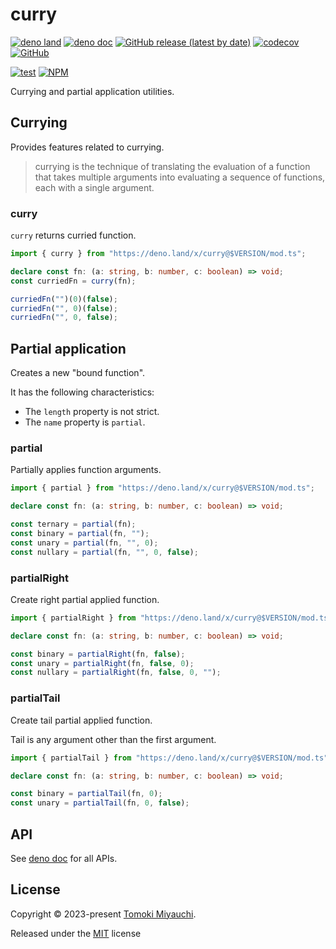 # curry

[![deno land](http://img.shields.io/badge/available%20on-deno.land/x-lightgrey.svg?logo=deno)](https://deno.land/x/curry)
[![deno doc](https://doc.deno.land/badge.svg)](https://doc.deno.land/https/deno.land/x/curry/mod.ts)
[![GitHub release (latest by date)](https://img.shields.io/github/v/release/TomokiMiyauci/curry)](https://github.com/TomokiMiyauci/curry/releases)
[![codecov](https://codecov.io/github/TomokiMiyauci/curry/branch/main/graph/badge.svg)](https://codecov.io/gh/TomokiMiyauci/curry)
[![GitHub](https://img.shields.io/github/license/TomokiMiyauci/curry)](https://github.com/TomokiMiyauci/curry/blob/main/LICENSE)

[![test](https://github.com/TomokiMiyauci/curry/actions/workflows/test.yaml/badge.svg)](https://github.com/TomokiMiyauci/curry/actions/workflows/test.yaml)
[![NPM](https://nodei.co/npm/@miyauci/curry.png?mini=true)](https://nodei.co/npm/@miyauci/curry/)

Currying and partial application utilities.

## Currying

Provides features related to currying.

> currying is the technique of translating the evaluation of a function that
> takes multiple arguments into evaluating a sequence of functions, each with a
> single argument.

### curry

`curry` returns curried function.

```ts
import { curry } from "https://deno.land/x/curry@$VERSION/mod.ts";

declare const fn: (a: string, b: number, c: boolean) => void;
const curriedFn = curry(fn);

curriedFn("")(0)(false);
curriedFn("", 0)(false);
curriedFn("", 0, false);
```

## Partial application

Creates a new "bound function".

It has the following characteristics:

- The `length` property is not strict.
- The `name` property is `partial`.

### partial

Partially applies function arguments.

```ts
import { partial } from "https://deno.land/x/curry@$VERSION/mod.ts";

declare const fn: (a: string, b: number, c: boolean) => void;

const ternary = partial(fn);
const binary = partial(fn, "");
const unary = partial(fn, "", 0);
const nullary = partial(fn, "", 0, false);
```

### partialRight

Create right partial applied function.

```ts
import { partialRight } from "https://deno.land/x/curry@$VERSION/mod.ts";

declare const fn: (a: string, b: number, c: boolean) => void;

const binary = partialRight(fn, false);
const unary = partialRight(fn, false, 0);
const nullary = partialRight(fn, false, 0, "");
```

### partialTail

Create tail partial applied function.

Tail is any argument other than the first argument.

```ts
import { partialTail } from "https://deno.land/x/curry@$VERSION/mod.ts";

declare const fn: (a: string, b: number, c: boolean) => void;

const binary = partialTail(fn, 0);
const unary = partialTail(fn, 0, false);
```

## API

See [deno doc](https://deno.land/x/curry/mod.ts) for all APIs.

## License

Copyright © 2023-present [Tomoki Miyauchi](https://github.com/TomokiMiyauci).

Released under the [MIT](./LICENSE) license
